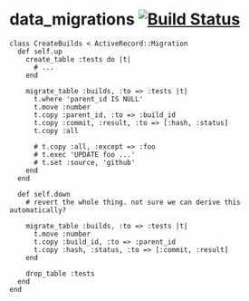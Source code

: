 # data\_migrations [![Build Status](https://secure.travis-ci.org/svenfuchs/data_migrations.png)](http://travis-ci.org/svenfuchs/data_migrations)

    class CreateBuilds < ActiveRecord::Migration
      def self.up
        create_table :tests do |t|
          # ...
        end

        migrate_table :builds, :to => :tests |t|
          t.where 'parent_id IS NULL'
          t.move :number
          t.copy :parent_id, :to => :build_id
          t.copy :commit, :result, :to => [:hash, :status]
          t.copy :all

          # t.copy :all, :except => :foo
          # t.exec 'UPDATE foo ...'
          # t.set :source, 'github'
        end
      end

      def self.down
        # revert the whole thing. not sure we can derive this automatically?

        migrate_table :builds, :to => :tests |t|
          t.move :number
          t.copy :build_id, :to => :parent_id
          t.copy :hash, :status, :to => [:commit, :result]
        end

        drop_table :tests
      end
    end

